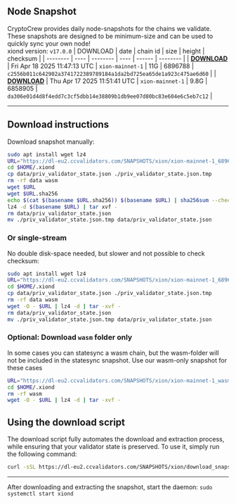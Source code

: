 ## Node Snapshot
CryptoCrew provides daily node-snapshots for the chains we validate. These snapshots are designed to be minimum-size and can be used to quickly sync your own node!  
xiond version: `v17.0.0`
| DOWNLOAD | date | chain id | size | height | checksum |
| -------- | ---- | -------- | ---- | ------ | -------- |
| **[DOWNLOAD](https://dl-eu2.ccvalidators.com/SNAPSHOTS/xion/xion-mainnet-1_6896788.tar.lz4)** | Fri Apr 18 2025 11:47:13 UTC | `xion-mainnet-1` | 11G | 6896788 | `c2556b011c642902a3741722389789184a1da2bd725ea65de1a923c475ae6d60` |
| **[DOWNLOAD](https://dl-eu2.ccvalidators.com/SNAPSHOTS/xion/xion-mainnet-1_6858905.tar.lz4)** | Thu Apr 17 2025 11:51:41 UTC | `xion-mainnet-1` | 9.8G | 6858905 | `da306e01d4d8f4edd7c3cf5dbb14e38809b1db9ee07d80bc83e604e6c5eb7c12` |

---

## Download instructions
Download snapshot manually:
```sh
sudo apt install wget lz4
URL="https://dl-eu2.ccvalidators.com/SNAPSHOTS/xion/xion-mainnet-1_6896788.tar.lz4"
cd $HOME/.xiond
cp data/priv_validator_state.json ./priv_validator_state.json.tmp
rm -rf data wasm
wget $URL
wget $URL.sha256
echo $(cat $(basename $URL.sha256)) $(basename $URL) | sha256sum --check
lz4 -d $(basename $URL) | tar xvf -
rm data/priv_validator_state.json
mv ./priv_validator_state.json.tmp data/priv_validator_state.json
```

### Or single-stream
No double disk-space needed, but slower and not possible to check checksum:
```sh
sudo apt install wget lz4
URL="https://dl-eu2.ccvalidators.com/SNAPSHOTS/xion/xion-mainnet-1_6896788.tar.lz4"
cd $HOME/.xiond
cp data/priv_validator_state.json ./priv_validator_state.json.tmp
rm -rf data wasm
wget -O - $URL | lz4 -d | tar -xvf -
rm data/priv_validator_state.json
mv ./priv_validator_state.json.tmp data/priv_validator_state.json
```

### Optional: Download `wasm` folder only
In some cases you can statesync a wasm chain, but the wasm-folder will not be included in the statesync snapshot. Use our wasm-only snapshot for these cases
```sh
URL="https://dl-eu2.ccvalidators.com/SNAPSHOTS/xion/xion-mainnet-1_wasm.tar.lz4"
cd $HOME/.xiond
rm -rf wasm
wget -O - $URL | lz4 -d | tar -xvf -
```



## Using the download script

The download script fully automates the download and extraction process, while ensuring that your validator state is preserved. To use it, simply run the following command:
```sh
curl -sSL https://dl-eu2.ccvalidators.com/SNAPSHOTS/xion/download_snapshot.sh | bash
```
---

After downloading and extracting the snapshot, start the daemon: `sudo systemctl start xiond`

